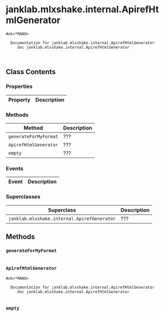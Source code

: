 # janklab.mlxshake.internal.ApirefHtmlGenerator

```text
#ok<*MANU>

  Documentation for janklab.mlxshake.internal.ApirefHtmlGenerator
     doc janklab.mlxshake.internal.ApirefHtmlGenerator



```

## Class Contents

### Properties

| Property | Description |
| -------- | ----------- |

### Methods

| Method | Description |
| -------- | ----------- |
| `generateForMyFormat` | ??? |
| `ApirefHtmlGenerator` | ??? |
| `empty` | ??? |

### Events

| Event | Description |
| -------- | ----------- |

### Superclasses

| Superclass | Description |
| -------- | ----------- |
| `janklab.mlxshake.internal.ApirefGenerator` | ??? |

## Methods

### `generateForMyFormat`

```text

```

### `ApirefHtmlGenerator`

```text
#ok<*MANU>

  Documentation for janklab.mlxshake.internal.ApirefHtmlGenerator
     doc janklab.mlxshake.internal.ApirefHtmlGenerator


```

### `empty`

```text

```


